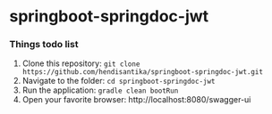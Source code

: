 # springboot-springdoc-jwt

### Things todo list

1. Clone this repository: `git clone https://github.com/hendisantika/springboot-springdoc-jwt.git`
2. Navigate to the folder: `cd springboot-springdoc-jwt`
3. Run the application: `gradle clean bootRun`
4. Open your favorite browser: http://localhost:8080/swagger-ui
